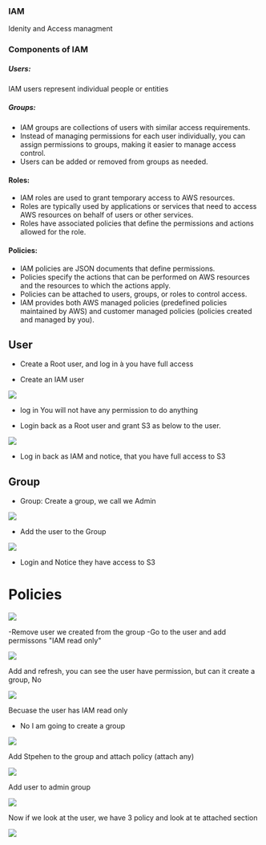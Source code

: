 ### IAM
Idenity and Access managment 

### Components of IAM 

##### Users:
IAM users represent individual people or entities 

##### Groups: 
- IAM groups are collections of users with similar access requirements.
- Instead of managing permissions for each user individually, you can assign permissions to groups, making it easier to manage access control.
- Users can be added or removed from groups as needed.

#### Roles: 
- IAM roles are used to grant temporary access to AWS resources. 
- Roles are typically used by applications or services that need to access AWS resources on behalf of users or other services. 
- Roles have associated policies that define the permissions and actions allowed for the role.

#### Policies: 
- IAM policies are JSON documents that define permissions. 
- Policies specify the actions that can be performed on AWS resources and the resources to which the actions apply. 
- Policies can be attached to users, groups, or roles to control access. 
- IAM provides both AWS managed policies (predefined policies maintained by AWS) and customer managed policies (policies created and managed by you).

## User 

- Create a Root user, and log in à you have full access

- Create an IAM user 
<img src="images/0.png">

- log in  You will not have any permission to do anything

- Login back as a Root user and grant S3 as below to the user. 

<img src="images/1.png">

- Log in back as IAM and notice, that you have full access to S3


## Group 
- Group: Create a group, we call we Admin

<img src="images/12.png">

- Add the user to the Group
  
<img src="images/13.png">

- Login and Notice they have access to S3

# Policies

<img src="images/14.png">

-Remove user we created from the group 
-Go to the user and add permissons "IAM read only"

<img src="images/15.png">

Add and refresh, you can see the user have permission, but can it create a group, No

<img src="images/16.png">

Becuase the user has IAM read only 

- No  I am going to create a group 
<img src="images/17.png">

Add Stpehen to the group and attach policy (attach any)

<img src="images/18.png">

Add user to admin group 

<img src="images/19.png">

Now if we look at the user, we have 3 policy and look at te attached section

<img src="images/20.png">

